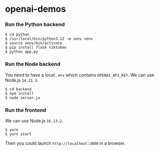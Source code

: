 # openai-demos

### Run the Python backend

```
$ cd python
$ /usr/local/bin/python3.12 -m venv venv
$ source venv/bin/activate
$ pip install flask tiktoken
$ python app.py
```

### Run the Node backend

You need to have a local `.env` which contains `OPENAI_API_KEY`. We can use Node.js `14.21.3`.

```
$ cd backend
$ npm install
$ node server.js
```

### Run the frontend

We can use Node.js `16.13.2`.

```
$ yarn
$ yarn start
```

Then you could launch `http://localhost:3000` in a browser.
